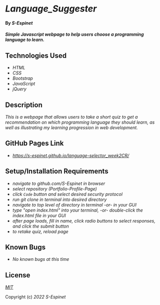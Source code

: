 # _Language\_Suggester_

#### By _**S-Espinet**_

#### _Simple Javascript webpage to help users choose a programming language to learn._

## Technologies Used

* _HTML_
* _CSS_
* _Bootstrap_
* _JavaScript_
* _jQuery_

## Description

_This is a webpage that allows users to take a short quiz to get a recommendation on which programming language they should learn, as well as illustrating my learning progression in web development._

## GitHub Pages Link

* _https://s-espinet.github.io/language-selector_week2CR/_

## Setup/Installation Requirements

* _navigate to github.com/S-Espinet in browser_
* _select repository (Portfolio-Profile-Page)_
* _click `Code` button and select desired security protocol_
* _run git clone in terminal into desired directory_
* _navigate to top level of directory in terminal -or- in your GUI_
* _type "open index.html" into your terminal, -or- double-click the index.html file in your GUI_
* _after page loads, fill in name, click radio buttons to select responses, and click the submit button_
* _to retake quiz, reload page_

## Known Bugs

* _No known bugs at this time_

## License

_[MIT](https://en.wikipedia.org/wiki/MIT_License)_

Copyright (c) _2022_ _S-Espinet_